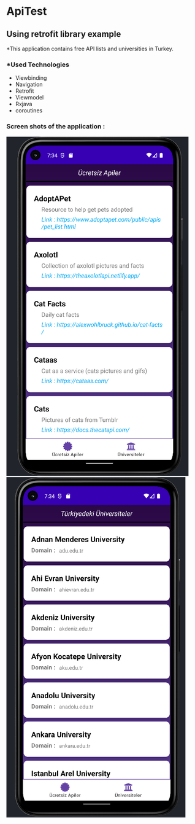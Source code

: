 # ApiTest
## Using retrofit library example

*This application contains free API lists and universities in Turkey.

### *Used Technologies
- Viewbinding
- Navigation
- Retrofit
- Viewmodel
- Rxjava
- coroutines

### Screen shots of the application : 

![ss1](https://github.com/Slankss/ImagesOfApplications/blob/master/ss1_ApiTest.png)
![ss2](https://github.com/Slankss/ImagesOfApplications/blob/master/ss2_ApiTest.png)

